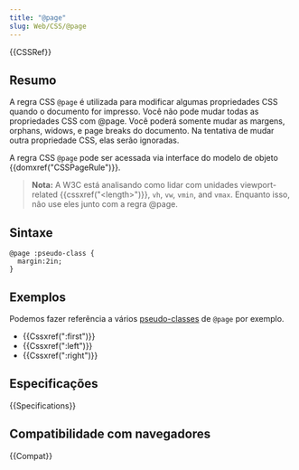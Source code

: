 ```yaml
---
title: "@page"
slug: Web/CSS/@page
---
```


{{CSSRef}}

## Resumo

A regra CSS `@page` é utilizada para modificar algumas propriedades CSS quando o documento for impresso. Você não pode mudar todas as propriedades CSS com @page. Você poderá somente mudar as margens, orphans, widows, e page breaks do documento. Na tentativa de mudar outra propriedade CSS, elas serão ignoradas.

A regra CSS `@page` pode ser acessada via interface do modelo de objeto {{domxref("CSSPageRule")}}.

> **Nota:** A W3C está analisando como lidar com unidades viewport-related {{cssxref("&lt;length&gt;")}}, `vh`, `vw`, `vmin`, and `vmax`. Enquanto isso, não use eles junto com a regra @page.

## Sintaxe

```
@page :pseudo-class {
  margin:2in;
}
```

## Exemplos

Podemos fazer referência a vários [pseudo-classes](/pt-BR/docs/CSS/Pseudo-classes) de `@page` por exemplo.

- {{Cssxref(":first")}}
- {{Cssxref(":left")}}
- {{Cssxref(":right")}}

## Especificações

{{Specifications}}

## Compatibilidade com navegadores

{{Compat}}
